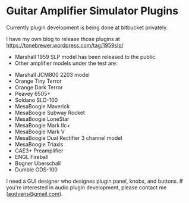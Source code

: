 # Guitar Amplifier Simulator Plugins

Currently plugin development is being done at bitbucket privately.

I have my own blog to release those plugins at https://tonebrewer.wordpress.com/tag/1959slp/

- Marshall 1959 SLP model has been released to the public.
- Other amplifier models under the test are:
 * Marshall JCM800 2203 model
 * Orange Tiny Terror
 * Orange Dark Terror
 * Peavey 6505+
 * Soldano SLO-100
 * MesaBoogie Maverick
 * MesaBoogie Subway Rocket
 * MesaBoogie LoneStar
 * MesaBoogie Mark IIc+
 * MesaBoogie Mark V
 * MesaBoogie Dual Rectifier 3 channel model
 * MesaBoogie Triaxis
 * CAE3+ Preamplifier
 * ENGL Fireball
 * Bogner Uberschall
 * Dumble ODS-100

I need a GUI designer who designes plugin panel, knobs, and buttons. If you're interested in audio plugin development, please contact me (audvans@gmail.com).


